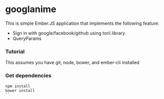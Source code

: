 # googlanime

This is simple Ember.JS application that implements the following feature:

- Sign in with google/facebook/github using torii library
- QueryParams


### Tutorial

This assumes you have git, node, bower, and ember-cli installed


### Get dependencies

```
npm install
bower install
``
